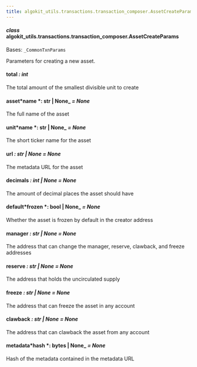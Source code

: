 ```yaml
---
title: algokit_utils.transactions.transaction_composer.AssetCreateParams
---
```


#### _class_ algokit_utils.transactions.transaction_composer.AssetCreateParams

Bases: `_CommonTxnParams`

Parameters for creating a new asset.

#### total _: int_

The total amount of the smallest divisible unit to create

#### asset*name *: str | None\_ _= None_

The full name of the asset

#### unit*name *: str | None\_ _= None_

The short ticker name for the asset

#### url _: str | None_ _= None_

The metadata URL for the asset

#### decimals _: int | None_ _= None_

The amount of decimal places the asset should have

#### default*frozen *: bool | None\_ _= None_

Whether the asset is frozen by default in the creator address

#### manager _: str | None_ _= None_

The address that can change the manager, reserve, clawback, and freeze addresses

#### reserve _: str | None_ _= None_

The address that holds the uncirculated supply

#### freeze _: str | None_ _= None_

The address that can freeze the asset in any account

#### clawback _: str | None_ _= None_

The address that can clawback the asset from any account

#### metadata*hash *: bytes | None\_ _= None_

Hash of the metadata contained in the metadata URL
